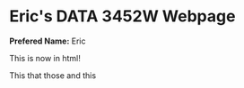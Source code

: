 <h1> Eric's DATA 3452W Webpage</h1>

<p>
<strong>Prefered Name:</strong> Eric <br>

This is now in html! <br>

This that those and this
</p>


